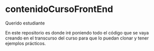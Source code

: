 # contenidoCursoFrontEnd

Querido estudiante

En este repositorio es donde iré poniendo todo el código que se vaya creando en el transcurso del 
curso para que lo puedan clonar y tener ejemplos prácticos. 
